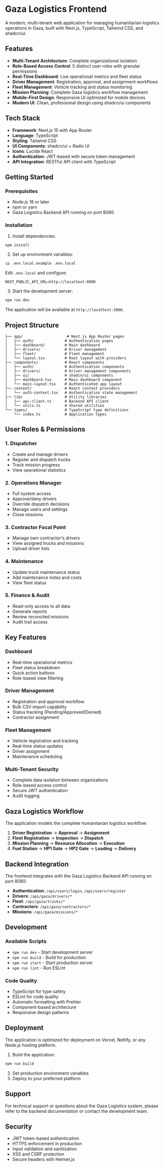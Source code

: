 # Gaza Logistics Frontend

A modern, multi-tenant web application for managing humanitarian logistics operations in Gaza, built with Next.js, TypeScript, Tailwind CSS, and shadcn/ui.

## Features

- **Multi-Tenant Architecture**: Complete organizational isolation
- **Role-Based Access Control**: 5 distinct user roles with granular permissions
- **Real-Time Dashboard**: Live operational metrics and fleet status
- **Driver Management**: Registration, approval, and assignment workflows
- **Fleet Management**: Vehicle tracking and status monitoring
- **Mission Planning**: Complete Gaza logistics workflow management
- **Mobile-First Design**: Responsive UI optimized for mobile devices
- **Modern UI**: Clean, professional design using shadcn/ui components

## Tech Stack

- **Framework**: Next.js 15 with App Router
- **Language**: TypeScript
- **Styling**: Tailwind CSS
- **UI Components**: shadcn/ui + Radix UI
- **Icons**: Lucide React
- **Authentication**: JWT-based with secure token management
- **API Integration**: RESTful API client with TypeScript

## Getting Started

### Prerequisites

- Node.js 18 or later
- npm or yarn
- Gaza Logistics Backend API running on port 8080

### Installation

1. Install dependencies:
```bash
npm install
```

2. Set up environment variables:
```bash
cp .env.local.example .env.local
```

Edit `.env.local` and configure:
```
NEXT_PUBLIC_API_URL=http://localhost:8080
```

3. Start the development server:
```bash
npm run dev
```

The application will be available at `http://localhost:3000`.

## Project Structure

```
├── app/                    # Next.js App Router pages
│   ├── auth/              # Authentication pages
│   ├── dashboard/         # Main dashboard
│   ├── drivers/           # Driver management
│   ├── fleet/             # Fleet management
│   └── layout.tsx         # Root layout with providers
├── components/            # React components
│   ├── auth/              # Authentication components
│   ├── drivers/           # Driver management components
│   ├── ui/                # shadcn/ui components
│   ├── dashboard.tsx      # Main dashboard component
│   └── main-layout.tsx    # Authenticated app layout
├── context/               # React context providers
│   └── auth-context.tsx   # Authentication state management
├── lib/                   # Utility libraries
│   ├── api-client.ts      # Backend API client
│   └── utils.ts           # Shared utilities
└── types/                 # TypeScript type definitions
    └── index.ts           # Application types
```

## User Roles & Permissions

### 1. Dispatcher
- Create and manage drivers
- Register and dispatch trucks
- Track mission progress
- View operational statistics

### 2. Operations Manager
- Full system access
- Approve/deny drivers
- Override dispatch decisions
- Manage users and settings
- Close missions

### 3. Contractor Focal Point
- Manage own contractor's drivers
- View assigned trucks and missions
- Upload driver lists

### 4. Maintenance
- Update truck maintenance status
- Add maintenance notes and costs
- View fleet status

### 5. Finance & Audit
- Read-only access to all data
- Generate reports
- Review reconciled missions
- Audit trail access

## Key Features

### Dashboard
- Real-time operational metrics
- Fleet status breakdown
- Quick action buttons
- Role-based view filtering

### Driver Management
- Registration and approval workflow
- Bulk CSV import capability
- Status tracking (Pending/Approved/Denied)
- Contractor assignment

### Fleet Management
- Vehicle registration and tracking
- Real-time status updates
- Driver assignment
- Maintenance scheduling

### Multi-Tenant Security
- Complete data isolation between organizations
- Role-based access control
- Secure JWT authentication
- Audit logging

## Gaza Logistics Workflow

The application models the complete humanitarian logistics workflow:

1. **Driver Registration** → **Approval** → **Assignment**
2. **Fleet Registration** → **Inspection** → **Dispatch**
3. **Mission Planning** → **Resource Allocation** → **Execution**
4. **Fuel Station** → **HP1 Gate** → **HP2 Gate** → **Loading** → **Delivery**

## Backend Integration

The frontend integrates with the Gaza Logistics Backend API running on port 8080:

- **Authentication**: `/api/users/login`, `/api/users/register`
- **Drivers**: `/api/gaza/drivers/*`
- **Fleet**: `/api/gaza/trucks/*`
- **Contractors**: `/api/gaza/contractors/*`
- **Missions**: `/api/gaza/missions/*`

## Development

### Available Scripts

- `npm run dev` - Start development server
- `npm run build` - Build for production
- `npm run start` - Start production server
- `npm run lint` - Run ESLint

### Code Quality

- TypeScript for type safety
- ESLint for code quality
- Automatic formatting with Prettier
- Component-based architecture
- Responsive design patterns

## Deployment

The application is optimized for deployment on Vercel, Netlify, or any Node.js hosting platform.

1. Build the application:
```bash
npm run build
```

2. Set production environment variables
3. Deploy to your preferred platform

## Support

For technical support or questions about the Gaza Logistics system, please refer to the backend documentation or contact the development team.

## Security

- JWT token-based authentication
- HTTPS enforcement in production
- Input validation and sanitization
- XSS and CSRF protection
- Secure headers with Helmet.js